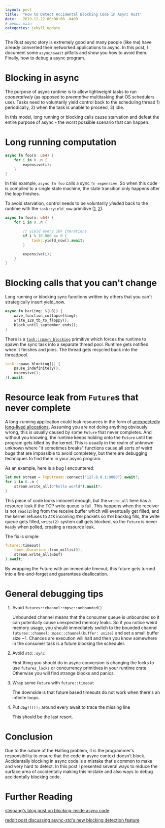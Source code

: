 ```yaml
---
layout: post
title:  "How to Detect Accidental Blocking Code in Async Rust"
date:   2019-12-22 00:00:00 -0400
# menu: main
categories: jekyll update
---
```


The Rust async story is extremely good and many people (like me) have already converted their networked applications to async.
In this post, I document some `async/await` pitfalls and show you how to avoid them. Finally, how to debug a async program.

# Blocking in async

The purpose of async runtime is to allow lightweight tasks to run *cooperatively* (as opposed to *preemptive* multitasking that OS schedulers use).
Tasks need to voluntarily yield control back to the scheduling thread 1) periodically, 2) when the task is unable to proceed, 3) idle.

In this model, long running or blocking calls cause starvation and defeat the entire purpose of async - the worst possible scenario that can happen.

# Long running computation

```rust
async fn foo(n: u64) {
    for i in 0..n {
        expensive(i);
    }
}
```

In this example, `async fn foo` calls a sync `fn expensive`. So when this code is compiled to a single state machine, the state transition only happens after the loop finishes.

To avoid starvation, control needs to be voluntarily *yielded* back to the runtime with the `task::yield_now` primitive ([1](https://docs.rs/tokio/0.2.6/tokio/task/fn.yield_now.html), [2](https://docs.rs/async-std/1.4.0/async_std/task/fn.yield_now.html)).


```rust
async fn foo(n: u64) {
    for i in 0..n {

        // yield every 10k iterations
        if i % 10_000 == 0 {
            task::yield_now().await;
        }

        expensive(i);
    }
}
```

# Blocking calls that you can't change

Long running or blocking sync functions written by others that you can't strategically insert yield_now.

```rust
async fn bar(img: &[u8]) {
    wave_function_collapse(&img);
    write_128_tb_to_floppy();
    block_until_september_ends();
}
```

There is a [`task::spawn_blocking`](https://docs.rs/tokio/0.2.6/tokio/task/fn.spawn_blocking.html) primitive which forces the runtime to spawn the sync task into a separate thread pool. Runtime gets notified when it finishes and joins. The thread gets recycled back into the threadpool.


```rust
task::spawn_blocking(|| {
    pause_indefinitely();
    expensive();
}).await;
```

# Resource leak from `Future`s that never complete

A long-running application could leak resources in the form of [unexpectedly long-lived allocations](https://blog.nelhage.com/post/three-kinds-of-leaks/). Assuming you are not doing anything obviously wrong, this is usually caused by some `Future` that never completes. And without you knowing, the runtime keeps holding onto the `Future` until the program gets killed by the kernel. This is usually in the realm of unknown unknown where "it sometimes breaks" functions cause all sorts of weird bugs that are impossible to avoid completely, but there are debugging techniques to find them in your async program.

As an example, here is a bug I encountered:

```rust
let mut stream = TcpStream::connect("127.0.0.1:8080").await?;
for i in 0..n {
    stream.write_all(b"hello world").await?;
}
```

This piece of code looks innocent enough, but the `write_all` here has a resource leak if the TCP write queue is full. This happens when the receiver is not `read(2)`ing from the receive buffer which will eventually get filled, and the kernel refuses to `ACK` incoming `SYN` packets so `SYN` backlog fills, the write queue gets filled, `write(2)` system call gets blocked, so the `Future` is never `Ready` when polled, creating a resource leak.

The fix is simple:

```rust
future::timeout(
    time::Duration::from_millis(0),
    stream.write_all(&buf)
).await;
```

By wrapping the Future with an immediate timeout, this future gets turned into a fire-and-forget and guarantees deallocation.

# General debugging tips

1. Avoid `futures::channel::mpsc::unbounded()`

    Unbounded channel means that the consumer queue is unbounded so it can potentially cause unexpected memory leaks. So if you notice weird memory usage, you should immediately switch to the bounded channel `futures::channel::mpsc::channel(buffer: usize)` and set a small buffer size ~1. Chances are execution will halt and then you know somewhere in the consumer task is a future blocking the scheduler.

2. Avoid `std::sync`

    First thing you should do in async conversion is changing the locks to use `futures_locks` or concurrency primitives in your runtime crate. Otherwise you will find strange blocks and panics.

3. Wrap some `Future` with `future::timeout`

    The downside is that future based timeouts do not work when there's an infinite loops.

4. Put `dbg!(());` around every await to trace the missing line

    This should be the last resort.

# Conclusion

Due to the nature of the Halting problem, it is the programmer's responsibility to ensure that the code in async context doesn't block. Accidentally blocking in async code is a mistake that's common to make and very hard to detect. In this post I presented several ways to reduce the surface area of accidentally making this mistake and also ways to debug accidentally blocking code.

# Further Reading

[stejpang's blog post on blocking inside async code](https://stjepang.github.io/2019/12/04/blocking-inside-async-code.html)

[reddit post discussing async-std's new blocking detection feature](https://www.reddit.com/r/rust/comments/ebpzqx/do_not_stop_worrying_about_blocking_in_async/)

